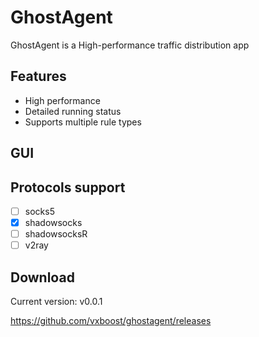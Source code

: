 # GhostAgent

GhostAgent is a High-performance traffic distribution app

## Features
* High performance
* Detailed running status
* Supports multiple rule types

## GUI


## Protocols support
* [ ] socks5
* [x] shadowsocks
* [ ] shadowsocksR   
* [ ] v2ray

## Download

Current version: v0.0.1

https://github.com/vxboost/ghostagent/releases

